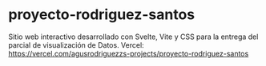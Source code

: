 # proyecto-rodriguez-santos
Sitio web interactivo desarrollado con Svelte, Vite y CSS para la entrega del parcial de visualización de Datos.
Vercel: https://vercel.com/agusrodriguezzs-projects/proyecto-rodriguez-santos
